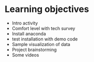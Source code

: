 # Learning objectives 

 * Intro activity
 * Comfort level with tech survey
 * Install anaconda
 * test installation with demo code
 * Sample visualization of data
 * Project brainstorming
 * Some videos
 


